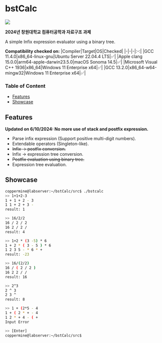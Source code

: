 # bstCalc
<img src="https://img.shields.io/badge/c-064F8C?style=for-the-badge&logo=c&logoColor=white">

**2024년 창원대학교 컴퓨터공학과 자료구조 과제**

A simple Infix expression evaluator using a binary tree.

**Compatibility checked on:**
|Compiler|Target|OS|Checked|
|-|-|-|:-:|
|GCC 11.4.0|x86_64-linux-gnu|Ubuntu Server 22.04.4 LTS|✅|
|Apple clang 15.0.0|arm64-apple-darwin23.5.0|macOS Sonoma 14.5|✅|
|Microsoft Visual C++ 1936|x86_64|Windows 11 Enterprise x64|✅|
|GCC 13.2.0|x86_64-w64-mingw32|Windows 11 Enterprise x64|✅|


### Table of Content
- [Features](#features)
- [Showcase](#showcase)

## Features
**Updated on 6/10/2024: No more use of stack and postfix expression.**
- Parse infix expression (Support positive multi-digit numbers).
- Extendable operators (Singleton-like).
- ~~Infix -> postfix conversion.~~
- Infix -> expression tree conversion.
- ~~Postfix evaluation using binary tree.~~
- Expression tree evaluation.
  
## Showcase
```bash
coppermine@labserver:~/bstCalc/src$ ./bstcalc
>> 1+1+2-3
1 + 1 + 2 - 3
1 1 + 2 + 3 -
result: 1

>> 16/2/2
16 / 2 / 2
16 2 / 2 /
result: 4

>> 1+2 * (3 -5) * 6
1 + 2 * ( 3 - 5 ) * 6
1 2 3 5 - * 6 * +
result: -23

>> 16/(2/2)
16 / ( 2 / 2 )
16 2 2 / /
result: 16

>> 2^3
2 ^ 3
2 3 ^
result: 8

>> 1 + (2*5 - 4
1 + ( 2 * + - 4
1 2 * + 4 - ( +
Input Error

>> [Enter]
coppermine@labserver:~/bstCalc/src$
```
